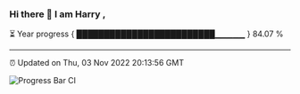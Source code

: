 ### Hi there 👋 I am Harry , 

⏳ Year progress { █████████████████████████▁▁▁▁▁ } 84.07 %

---

⏰ Updated on Thu, 03 Nov 2022 20:13:56 GMT

![Progress Bar CI](https://github.com/duykhang68/duykhang68/workflows/Progress%20Bar%20CI/badge.svg)

